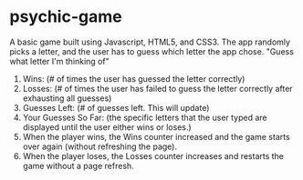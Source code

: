 # psychic-game


A basic game built using Javascript, HTML5, and CSS3. The app randomly picks a letter, and the user has to guess which letter the app chose. "Guess what letter I'm thinking of"


1. Wins: (# of times the user has guessed the letter correctly)
2. Losses: (# of times the user has failed to guess the letter correctly after exhausting all guesses)
3. Guesses Left: (# of guesses left. This will update)
4. Your Guesses So Far: (the specific letters that the user typed are displayed until the user either wins or loses.)
5. When the player wins, the Wins counter increased and the game  starts over again (without refreshing the page).
6. When the player loses, the Losses counter increases and restarts the game without a page refresh. 

